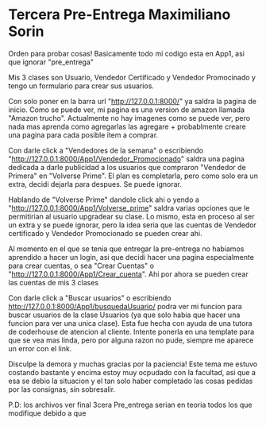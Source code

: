 # Tercera Pre-Entrega Maximiliano Sorin
Orden para probar cosas!
Basicamente todo mi codigo esta en App1, asi que ignorar "pre_entrega"

Mis 3 clases son Usuario, Vendedor Certificado y Vendedor Promocinado y tengo un formulario para crear sus usuarios.

Con solo poner en la barra url "http://127.0.0.1:8000/" ya saldra la pagina de inicio. Como se puede ver, mi pagina es una version de amazon llamada "Amazon trucho". Actualmente no hay imagenes como se puede ver, pero nada mas aprenda como agregarlas las agregare + probablmente creare una pagina para cada posible item a comprar.

Con darle click a "Vendedores de la semana" o escribiendo "http://127.0.0.1:8000/App1/Vendedor_Promocionado" saldra una pagina dedicada a darle publicidad a los usuarios que compraron "Vendedor de Primera" en "Volverse Prime". El plan es completarla, pero como solo era un extra, decidi dejarla para despues. Se puede ignorar.

Hablando de "Volverse Prime" dandole click ahi o yendo a "http://127.0.0.1:8000/App1/Volverse_prime" saldra varias opciones que le permitirian al usuario upgradear su clase. Lo mismo, esta en proceso al ser un extra y se puede ignorar, pero la idea seria que las cuentas de  Vendedor certificado y Vendedor Promocionado se pueden crear ahi.

Al momento en el que se tenia que entregar la pre-entrega no habiamos aprendido a hacer un login, asi que decidi hacer una pagina especialmente para crear cuentas, o sea "Crear Cuentas" o "http://127.0.0.1:8000/App1/Crear_cuenta". Ahi por ahora se pueden crear las cuentas de mis 3  clases

Con darle click a "Buscar usuarios" o escribiendo http://127.0.0.1:8000/App1/busquedaUsuario/ podra ver mi funcion para buscar usuarios de la clase Usuarios (ya que solo habia que hacer una funcion para ver una unica clase). Esta fue hecha con ayuda de una tutora de coderhouse de atencion al cliente. Intente ponerla en una template para que se vea mas linda, pero por alguna razon no pude, siempre me aparece un error con el link.

Disculpe la demora y muchas gracias por la paciencia! Este tema me estuvo costando bastante y encima estoy muy ocpudado con la facultad, asi que a esa se debio la situacion y el tan solo haber completado las cosas pedidas por las consignas, sin sobresalir.

P.D: los archivos ver final 3cera Pre_entrega serian en teoria todos los que modifique debido a que 
